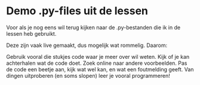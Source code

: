 # Demo .py-files uit de lessen

Voor als je nog eens wil terug kijken naar de .py-bestanden die ik in de lessen heb gebruikt.

Deze zijn vaak live gemaakt, dus mogelijk wat rommelig. Daarom:

Gebruik vooral die stukjes code waar je meer over wil weten. Kijk of je kan achterhalen wat de code doet. Zoek online naar andere voorbeelden. Pas de code een beetje aan, kijk wat wel kan, en wat een foutmelding geeft. Van dingen uitproberen (en soms slopen) leer je vooral programmeren!
